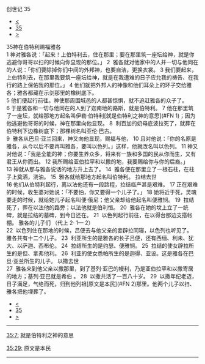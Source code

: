 ﻿





 创世记 35




* [<](bible/GEN34.md)
* [35](bible/GEN.md)
* [>](bible/GEN36.md)



 
35神在伯特利赐福雅各  
1 神对雅各说：「起来！上伯特利去，住在那里；要在那里筑一座坛给神，就是你逃避你哥哥以扫的时候向你显现的那位。」 
2  雅各就对他家中的人并一切与他同在的人说：「你们要除掉你们中间的外邦神，也要自洁，更换衣裳。 
3 我们要起来，上伯特利去，在那里我要筑一座坛给神，就是在我遭难的日子应允我的祷告、在我行的路上保佑我的那位。」 
4 他们就把外邦人的神像和他们耳朵上的环子交给雅各；雅各都藏在示剑那里的橡树底下。  
5 他们便起行前往。神使那周围城邑的人都甚惊惧，就不追赶雅各的众子了。 
6 于是雅各和一切与他同在的人到了迦南地的路斯，就是伯特利。 
7 他在那里筑了一座坛，就给那地方起名叫伊勒·伯特利[就是伯特利之神的意思](#FN
1)；因为他逃避他哥哥的时候，神在那里向他显现。 
8  利百加的奶母底波拉死了，就葬在伯特利下边橡树底下；那棵树名叫亚伦·巴古。  
9  雅各从巴旦·亚兰回来，神又向他显现，赐福与他， 
10 且对他说：「你的名原是雅各，从今以后不要再叫雅各，要叫以色列。」这样，他就改名叫以色列。 
11 神又对他说：「我是全能的神；你要生养众多，将来有一族和多国的民从你而生，又有君王从你而出。 
12 我所赐给亚伯拉罕和以撒的地，我要赐给你与你的后裔。」 
13 神就从那与雅各说话的地方升上去了。 
14  雅各便在那里立了一根石柱，在柱子上奠酒，浇油。 
15  雅各就给那地方起名叫伯特利。 拉结去世  
16 他们从伯特利起行，离以法他还有一段路程，拉结临产甚是艰难。 
17 正在艰难的时候，收生婆对她说：「不要怕，你又要得一个儿子了。」 
18 她将近于死，灵魂要走的时候，就给她儿子起名叫便·俄尼；他父亲却给他起名叫便雅悯。 
19  拉结死了，葬在以法他的路旁；以法他就是伯利恒。 
20  雅各在她的坟上立了一统碑，就是拉结的墓碑，到今日还在。 
21  以色列起行前往，在以得台那边支搭帐棚。 雅各的儿子们 （代上
2·
1—
2）  
22  以色列住在那地的时候，吕便去与他父亲的妾辟拉同寝，以色列也听见了。 雅各共有十二个儿子。 
23  利亚所生的是雅各的长子吕便，还有西缅、利未、犹大、以萨迦、西布伦。 
24  拉结所生的是约瑟、便雅悯。 
25  拉结的使女辟拉所生的是但、拿弗他利。 
26  利亚的使女悉帕所生的是迦得、亚设。这是雅各在巴旦·亚兰所生的儿子。 以撒去世  
27  雅各来到他父亲以撒那里，到了基列·亚巴的幔利，乃是亚伯拉罕和以撒寄居的地方；基列·亚巴就是希伯 。 
28  以撒共活了一百八十岁。 
29  以撒年纪老迈，日子满足，气绝而死，归到他列祖[原文是本民](#FN
2)那里。他两个儿子以扫、雅各把他埋葬了。 
* [<](bible/GEN34.md)
* [35](bible/GEN.md)
* [>](bible/GEN36.md)





---


[35:7:](#V7)
就是伯特利之神的意思


[35:29:](#V29)
原文是本民




---










